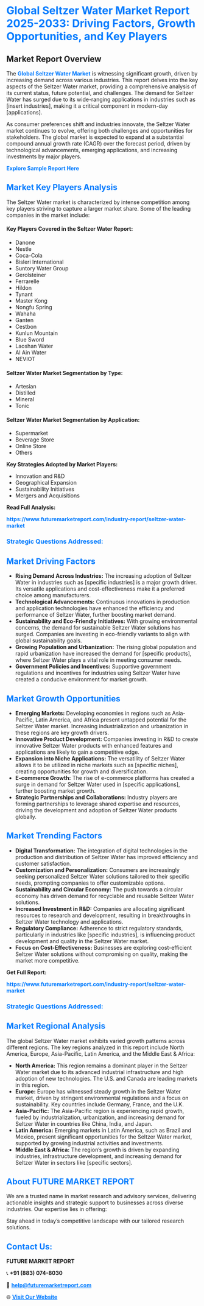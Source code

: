 <h1 style="color: #007BFF;">Global Seltzer Water Market Report 2025-2033: Driving Factors, Growth Opportunities, and Key Players</h1>

<section id="overview">
<h2>Market Report Overview</h2>
<p>The <a href="https://www.futuremarketreport.com/industry-report/seltzer-water-market" style="color: #007BFF; text-decoration: none;"><strong>Global Seltzer Water Market</strong></a> is witnessing significant growth, driven by increasing demand across various industries. This report delves into the key aspects of the Seltzer Water market, providing a comprehensive analysis of its current status, future potential, and challenges. The demand for Seltzer Water has surged due to its wide-ranging applications in industries such as [insert industries], making it a critical component in modern-day [applications].</p>
<p>As consumer preferences shift and industries innovate, the Seltzer Water market continues to evolve, offering both challenges and opportunities for stakeholders. The global market is expected to expand at a substantial compound annual growth rate (CAGR) over the forecast period, driven by technological advancements, emerging applications, and increasing investments by major players.</p>
</section>

<section id="overview">
<p><a href="https://www.futuremarketreport.com/request-sample/reportId=60309" style="color: #007BFF; text-decoration: none;"><strong>Explore Sample Report Here</strong></a></p>
</section>

<section id="key-players">
<h2 style="color: #007BFF;">Market Key Players Analysis</h2>
<p>The Seltzer Water market is characterized by intense competition among key players striving to capture a larger market share. Some of the leading companies in the market include:</p>
<h4>Key Players Covered in the Seltzer Water Report:</h4>
<ul><li>Danone</li><li>Nestle</li><li>Coca-Cola</li><li>Bisleri International</li><li>Suntory Water Group</li><li>Gerolsteiner</li><li>Ferrarelle</li><li>Hildon</li><li>Tynant</li><li>Master Kong</li><li>Nongfu Spring</li><li>Wahaha</li><li>Ganten</li><li>Cestbon</li><li>Kunlun Mountain</li><li>Blue Sword</li><li>Laoshan Water</li><li>Al Ain Water</li><li>NEVIOT</li></ul>
<h4>Seltzer Water Market Segmentation by Type:</h4>
<ul><li>Artesian</li><li>Distilled</li><li>Mineral</li><li>Tonic</li></ul>

<h4>Seltzer Water Market Segmentation by Application:</h4>
<ul><li>Supermarket</li><li>Beverage Store</li><li>Online Store</li><li>Others</li></ul>
<p><strong>Key Strategies Adopted by Market Players:</strong></p>
<ul>
<li>Innovation and R&D</li>
<li>Geographical Expansion</li>
<li>Sustainability Initiatives</li>
<li>Mergers and Acquisitions</li>
</ul>
</section>

<section>
<p><strong>Read Full Analysis: </strong></p><a href="https://www.futuremarketreport.com/industry-report/seltzer-water-market" style="color: #007BFF; text-decoration: none;"><strong>https://www.futuremarketreport.com/industry-report/seltzer-water-market</strong></a>
<h3 style="color: #007BFF;">Strategic Questions Addressed:</h3>
</section>

<section id="driving-factors">
<h2 style="color: #007BFF;">Market Driving Factors</h2>
<ul>
<li><strong>Rising Demand Across Industries:</strong> The increasing adoption of Seltzer Water in industries such as [specific industries] is a major growth driver. Its versatile applications and cost-effectiveness make it a preferred choice among manufacturers.</li>
<li><strong>Technological Advancements:</strong> Continuous innovations in production and application technologies have enhanced the efficiency and performance of Seltzer Water, further boosting market demand.</li>
<li><strong>Sustainability and Eco-Friendly Initiatives:</strong> With growing environmental concerns, the demand for sustainable Seltzer Water solutions has surged. Companies are investing in eco-friendly variants to align with global sustainability goals.</li>
<li><strong>Growing Population and Urbanization:</strong> The rising global population and rapid urbanization have increased the demand for [specific products], where Seltzer Water plays a vital role in meeting consumer needs.</li>
<li><strong>Government Policies and Incentives:</strong> Supportive government regulations and incentives for industries using Seltzer Water have created a conducive environment for market growth.</li>
</ul>
</section>

<section id="growth-opportunities">
<h2 style="color: #007BFF;">Market Growth Opportunities</h2>
<ul>
<li><strong>Emerging Markets:</strong> Developing economies in regions such as Asia-Pacific, Latin America, and Africa present untapped potential for the Seltzer Water market. Increasing industrialization and urbanization in these regions are key growth drivers.</li>
<li><strong>Innovative Product Development:</strong> Companies investing in R&D to create innovative Seltzer Water products with enhanced features and applications are likely to gain a competitive edge.</li>
<li><strong>Expansion into Niche Applications:</strong> The versatility of Seltzer Water allows it to be utilized in niche markets such as [specific niches], creating opportunities for growth and diversification.</li>
<li><strong>E-commerce Growth:</strong> The rise of e-commerce platforms has created a surge in demand for Seltzer Water used in [specific applications], further boosting market growth.</li>
<li><strong>Strategic Partnerships and Collaborations:</strong> Industry players are forming partnerships to leverage shared expertise and resources, driving the development and adoption of Seltzer Water products globally.</li>
</ul>
</section>

<section id="trending-factors">
<h2 style="color: #007BFF;">Market Trending Factors</h2>
<ul>
<li><strong>Digital Transformation:</strong> The integration of digital technologies in the production and distribution of Seltzer Water has improved efficiency and customer satisfaction.</li>
<li><strong>Customization and Personalization:</strong> Consumers are increasingly seeking personalized Seltzer Water solutions tailored to their specific needs, prompting companies to offer customizable options.</li>
<li><strong>Sustainability and Circular Economy:</strong> The push towards a circular economy has driven demand for recyclable and reusable Seltzer Water solutions.</li>
<li><strong>Increased Investment in R&D:</strong> Companies are allocating significant resources to research and development, resulting in breakthroughs in Seltzer Water technology and applications.</li>
<li><strong>Regulatory Compliance:</strong> Adherence to strict regulatory standards, particularly in industries like [specific industries], is influencing product development and quality in the Seltzer Water market.</li>
<li><strong>Focus on Cost-Effectiveness:</strong> Businesses are exploring cost-efficient Seltzer Water solutions without compromising on quality, making the market more competitive.</li>
</ul>
</section>

<section>
<p><strong>Get Full Report: </strong></p><a href="https://www.futuremarketreport.com/industry-report/seltzer-water-market" style="color: #007BFF; text-decoration: none;"><strong>https://www.futuremarketreport.com/industry-report/seltzer-water-market</strong></a>
<h3 style="color: #007BFF;">Strategic Questions Addressed:</h3>
</section>


<section id="regional-analysis">
<h2 style="color: #007BFF;">Market Regional Analysis</h2>
<p>The global Seltzer Water market exhibits varied growth patterns across different regions. The key regions analyzed in this report include North America, Europe, Asia-Pacific, Latin America, and the Middle East & Africa:</p>
<ul>
<li><strong>North America:</strong> This region remains a dominant player in the Seltzer Water market due to its advanced industrial infrastructure and high adoption of new technologies. The U.S. and Canada are leading markets in this region.</li>
<li><strong>Europe:</strong> Europe has witnessed steady growth in the Seltzer Water market, driven by stringent environmental regulations and a focus on sustainability. Key countries include Germany, France, and the U.K.</li>
<li><strong>Asia-Pacific:</strong> The Asia-Pacific region is experiencing rapid growth, fueled by industrialization, urbanization, and increasing demand for Seltzer Water in countries like China, India, and Japan.</li>
<li><strong>Latin America:</strong> Emerging markets in Latin America, such as Brazil and Mexico, present significant opportunities for the Seltzer Water market, supported by growing industrial activities and investments.</li>
<li><strong>Middle East & Africa:</strong> The region’s growth is driven by expanding industries, infrastructure development, and increasing demand for Seltzer Water in sectors like [specific sectors].</li>
</ul>
</section>

<footer>
<h2 style="color: #007BFF;">About FUTURE MARKET REPORT</h2>
<p>We are a trusted name in market research and advisory services, delivering actionable insights and strategic support to businesses across diverse industries. Our expertise lies in offering:</p>

<p>Stay ahead in today’s competitive landscape with our tailored research solutions.</p>

<h2 style="color: #007BFF;">Contact Us:</h2>
<p><strong>FUTURE MARKET REPORT</strong></p>
<p>📞 <strong>+91 (883) 074-8030</strong></p>
<p>📧 <strong><a href="mailto:help@futuremarketreport.com" style="color: #007BFF;">help@futuremarketreport.com</a></strong></p>
<p>🌐 <strong><a href="https://www.futuremarketreport.com/" style="color: #007BFF;">Visit Our Website</a></strong></p>
</footer>